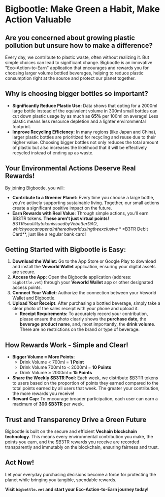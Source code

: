 # Bigbootle: Make Green a Habit, Make Action Valuable

## Are you concerned about growing plastic pollution but unsure how to make a difference?

Every day, we contribute to plastic waste, often without realizing it. But simple choices can lead to significant change. Bigbootle is an innovative "Eco-Action-to-Earn" application that encourages and rewards you for choosing larger volume bottled beverages, helping to reduce plastic consumption right at the source and protect our planet together.

## Why is choosing bigger bottles so important?

* **Significantly Reduce Plastic Use:** Data shows that opting for a 2000ml large bottle instead of the equivalent volume in 300ml small bottles can cut down plastic usage by as much as **65%** per 100ml on average! Less plastic means less resource depletion and a lighter environmental footprint.
* **Improve Recycling Efficiency:** In many regions (like Japan and China), larger plastic bottles are prioritized for recycling and reuse due to their higher value. Choosing bigger bottles not only reduces the total amount of plastic but also increases the likelihood that it will be effectively recycled instead of ending up as waste.

## Your Environmental Actions Deserve Real Rewards!

By joining Bigbootle, you will:

* **Contribute to a Greener Planet:** Every time you choose a large bottle, you're actively supporting sustainable living. Together, our small actions create a significant positive impact on the future.
* **Earn Rewards with Real Value:** Through simple actions, you'll earn $B3TR tokens. **These aren't just virtual points!** $B3TR is a utility token issued by VebetterDAO, which you can spend in the real world using the exclusive **$B3TR Debit Card**, just like a regular bank card!

## Getting Started with Bigbootle is Easy:

1.  **Download the Wallet:** Go to the App Store or Google Play to download and install the **Veworld Wallet** application, ensuring your digital assets are secure.
2.  **Access the App:** Open the Bigbootle application (address: `bigbottle.vet`) through your **Veworld Wallet** app or other designated access points.
3.  **Connect Your Wallet:** Authorize the connection between your Veworld Wallet and Bigbootle.
4.  **Upload Your Receipt:** After purchasing a bottled beverage, simply take a clear photo of the sales receipt with your phone and upload it.
    * **Receipt Requirements:** To accurately record your contribution, please ensure the photo clearly shows the **purchase date**, the **beverage product name**, and, most importantly, the **drink volume**. There are no restrictions on the brand or type of beverage.

## How Rewards Work - Simple and Clear!

* **Bigger Volume = More Points:**
    * Drink Volume < 700ml = **1 Point**
    * Drink Volume 700ml to < 2000ml = **10 Points**
    * Drink Volume ≥ 2000ml = **15 Points**
* **Share the Weekly $B3TR Pool:** Each week, we distribute $B3TR tokens to users based on the proportion of points they earned compared to the total points earned by all users that week. The greater your contribution, the more rewards you receive!
* **Reward Cap:** To encourage broader participation, each user can earn a maximum of **300 $B3TR** per week.

## Trust and Transparency Drive a Green Future

Bigbootle is built on the secure and efficient **Vechain blockchain technology**. This means every environmental contribution you make, the points you earn, and the $B3TR rewards you receive are recorded transparently and immutably on the blockchain, ensuring fairness and trust.

## Act Now!

Let your everyday purchasing decisions become a force for protecting the planet while bringing you tangible, spendable rewards.

**Visit `bigbottle.vet` and start your Eco-Action-to-Earn journey today!**
